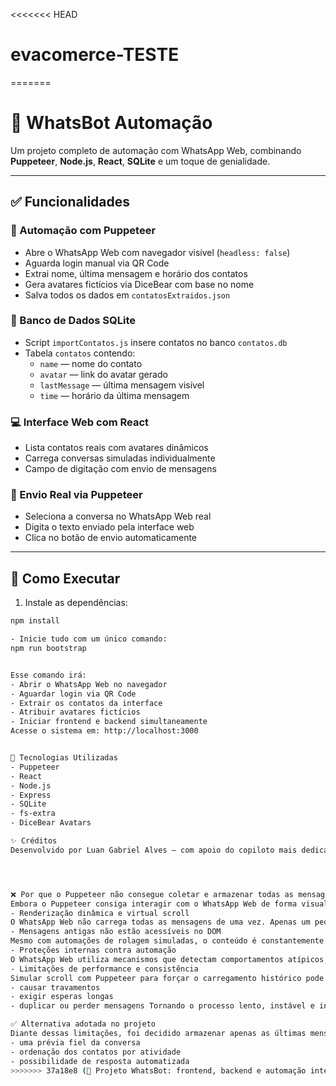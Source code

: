 <<<<<<< HEAD
# evacomerce-TESTE
=======
# 💬 WhatsBot Automação

Um projeto completo de automação com WhatsApp Web, combinando **Puppeteer**, **Node.js**, **React**, **SQLite** e um toque de genialidade.

---

## ✅ Funcionalidades

### 📸 Automação com Puppeteer
- Abre o WhatsApp Web com navegador visível (`headless: false`)
- Aguarda login manual via QR Code
- Extrai nome, última mensagem e horário dos contatos
- Gera avatares fictícios via DiceBear com base no nome
- Salva todos os dados em `contatosExtraidos.json`

### 💾 Banco de Dados SQLite
- Script `importContatos.js` insere contatos no banco `contatos.db`
- Tabela `contatos` contendo:
  - `name` — nome do contato
  - `avatar` — link do avatar gerado
  - `lastMessage` — última mensagem visível
  - `time` — horário da última mensagem

### 💻 Interface Web com React
- Lista contatos reais com avatares dinâmicos
- Carrega conversas simuladas individualmente
- Campo de digitação com envio de mensagens

### 🤖 Envio Real via Puppeteer
- Seleciona a conversa no WhatsApp Web real
- Digita o texto enviado pela interface web
- Clica no botão de envio automaticamente

---

## 🚀 Como Executar

1. Instale as dependências:

```bash
npm install

- Inicie tudo com um único comando:
npm run bootstrap


Esse comando irá:
- Abrir o WhatsApp Web no navegador
- Aguardar login via QR Code
- Extrair os contatos da interface
- Atribuir avatares fictícios
- Iniciar frontend e backend simultaneamente
Acesse o sistema em: http://localhost:3000


🧪 Tecnologias Utilizadas
- Puppeteer
- React
- Node.js
- Express
- SQLite
- fs-extra
- DiceBear Avatars

✨ Créditos
Desenvolvido por Luan Gabriel Alves — com apoio do copiloto mais dedicado da internet 😎




❌ Por que o Puppeteer não consegue coletar e armazenar todas as mensagens de um contato no WhatsApp Web
Embora o Puppeteer consiga interagir com o WhatsApp Web de forma visual e automatizada, a coleta completa e confiável do histórico de mensagens de uma conversa enfrenta limitações técnicas importantes:
- Renderização dinâmica e virtual scroll
O WhatsApp Web não carrega todas as mensagens de uma vez. Apenas um pequeno trecho do histórico é exibido no DOM (HTML da página) por vez. Conforme o usuário rola a tela, mensagens antigas são carregadas dinamicamente, substituindo as que estavam visíveis. Isso impede o Puppeteer de acessar todo o conteúdo de uma só vez.
- Mensagens antigas não estão acessíveis no DOM
Mesmo com automações de rolagem simuladas, o conteúdo é constantemente destruído e reconstruído pela aplicação. Isso dificulta capturar o histórico de forma contínua e coerente.
- Proteções internas contra automação
O WhatsApp Web utiliza mecanismos que detectam comportamentos atípicos, como scrolls repetidos em alta velocidade ou múltiplas interações não-humanas. Isso pode levar ao travamento temporário do carregamento da conversa ou até bloqueios de sessão.
- Limitações de performance e consistência
Simular scroll com Puppeteer para forçar o carregamento histórico pode:
- causar travamentos
- exigir esperas longas
- duplicar ou perder mensagens Tornando o processo lento, instável e inconsistente.

✅ Alternativa adotada no projeto
Diante dessas limitações, foi decidido armazenar apenas as últimas mensagens visíveis no preview do contato (nome, último texto e horário), que são facilmente acessíveis, estáveis e confiáveis via DOM. Esse conjunto de informações já garante:
- uma prévia fiel da conversa
- ordenação dos contatos por atividade
- possibilidade de resposta automatizada
>>>>>>> 37a18e8 (🚀 Projeto WhatsBot: frontend, backend e automação integrada)
